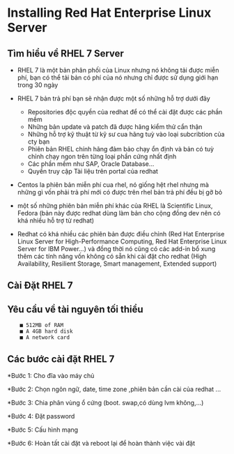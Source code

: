 # Installing Red Hat Enterprise Linux Server

## Tìm hiểu về RHEL 7 Server

* RHEL 7 là một bản phân phối của Linux nhưng nó không tải được miễn phí, bạn có thể tải bản có phí của nó nhưng chỉ được sử dụng giới hạn trong 30 ngày

* RHEL 7 bản trả phí bạn sẽ nhận được một số những hỗ trợ dưới đây

  - Repositories độc quyền của redhat để có thể cài đặt được các phần mềm
  - Những bản update và patch đã được hãng kiểm thử cẩn thận
  - Những hỗ trợ  kỹ thuật từ kỹ sư cua hãng tuỳ vào loại subcribtion của cty bạn
  - Phiên bản RHEL chính hãng đảm bảo chạy ổn định và bản có tuỳ chỉnh chạy ngon trên từng loại phần cứng nhất định
  - Các phần mềm như SAP, Oracle Database...
  - Quyền truy cập Tài liệu trên portal của redhat
  
* Centos la phiên bản miễn phí cua rhel, nó giống hệt rhel nhưng mà những gì vốn phải trả phí mới có được trên rhel bản trả phí đều bị gỡ bỏ 

* một số những phiên bản miễn phí khác của RHEL là Scientific Linux, Fedora (bản này được redhat dùng làm bản cho cộng đồng dev nên có khá nhiều hỗ trợ từ redhat)

* Redhat có khá nhiều các phiên bản được điều chỉnh (Red Hat Enterprise Linux Server for High-Performance Computing, Red Hat Enterprise Linux Server for IBM Power...) và đồng thời nó cũng có các add-in bổ xung thêm các tính năng vốn không có sẵn khi cài đặt cho redhat (High Availability, Resilient Storage, Smart management, Extended support)

## Cài Đặt RHEL 7

## Yêu cầu về tài nguyên tối thiểu
        ■ 512MB of RAM 
        ■ A 4GB hard disk 
        ■ A network card

## Các bước cài đặt RHEL 7

*Bước 1: Cho đĩa vào máy chủ

*Bước 2: Chọn ngôn ngữ, date, time zone ,phiên bản cần cài của redhat ...

*Bước 3: Chia phân vùng ổ cứng (boot. swap,có dùng lvm không,...)

*Bước 4: Đặt password

*Bước 5: Cấu hình mạng

*Bước 6: Hoàn tất cài đặt và reboot lại để hoàn thành việc vài đặt 


